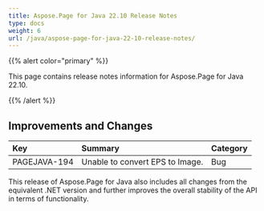 ```yaml
---
title: Aspose.Page for Java 22.10 Release Notes
type: docs
weight: 6
url: /java/aspose-page-for-java-22-10-release-notes/
---
```


{{% alert color="primary" %}}

This page contains release notes information for Aspose.Page for Java 22.10.

{{% /alert %}}
## **Improvements and Changes**

|**Key**|**Summary**|**Category**|
| :- | :- | :- |
|PAGEJAVA-194|Unable to convert EPS to Image.|Bug|
This release of Aspose.Page for Java also includes all changes from the equivalent .NET version and further improves the overall stability of the API in terms of functionality.

